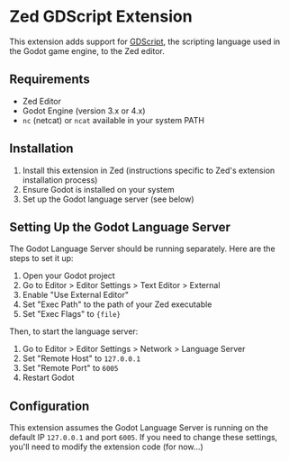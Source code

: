 # Zed GDScript Extension

This extension adds support for [GDScript](https://docs.godotengine.org/en/stable/classes/index.html), the scripting language used in the Godot game engine, to the Zed editor.

## Requirements

- Zed Editor
- Godot Engine (version 3.x or 4.x)
- `nc` (netcat) or `ncat` available in your system PATH

## Installation

1. Install this extension in Zed (instructions specific to Zed's extension installation process)
2. Ensure Godot is installed on your system
3. Set up the Godot language server (see below)

## Setting Up the Godot Language Server

The Godot Language Server should be running separately. Here are the steps to set it up:

1. Open your Godot project
2. Go to Editor > Editor Settings > Text Editor > External
3. Enable "Use External Editor"
4. Set "Exec Path" to the path of your Zed executable
5. Set "Exec Flags" to `{file}`

Then, to start the language server:

1. Go to Editor > Editor Settings > Network > Language Server
3. Set "Remote Host" to `127.0.0.1`
4. Set "Remote Port" to `6005`
5. Restart Godot

## Configuration

This extension assumes the Godot Language Server is running on the default IP `127.0.0.1` and port `6005`. If you need to change these settings, you'll need to modify the extension code (for now...)
